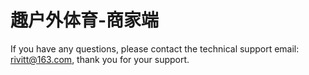 # 趣户外体育-商家端


If you have any questions, please contact the technical support email: rivitt@163.com, thank you for your support.
